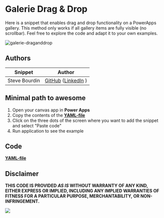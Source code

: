# Galerie Drag & Drop

Here is a snippet that enables drag and drop functionality on a PowerApps gallery. This method only works if all gallery items are fully visible (no scrollbar). Feel free to explore the code and adapt it to your own examples.


![galerie-draganddrop](./assets/galerie-draganddrop.gif)


## Authors

Snippet|Author
--------|---------
Steve Bourdin | [GitHub](https://github.com/SteveBourdin) ([LinkedIn](https://www.linkedin.com/in/steve-bourdin-ab998762/) )

## Minimal path to awesome

1. Open your canvas app in **Power Apps**
2. Copy the contents of the **[YAML-file](./source/date-range-picker.yaml)** 
3. Click on the three dots of the screen where you want to add the snippet and select "Paste code"
4. Run application to see the example


## Code
 **[YAML-file](./source/galerie-draganddrop.yaml)** 


## Disclaimer

**THIS CODE IS PROVIDED *AS IS* WITHOUT WARRANTY OF ANY KIND, EITHER EXPRESS OR IMPLIED, INCLUDING ANY IMPLIED WARRANTIES OF FITNESS FOR A PARTICULAR PURPOSE, MERCHANTABILITY, OR NON-INFRINGEMENT.**

<img src="https://m365-visitor-stats.azurewebsites.net/powerplatform-snippets/power-apps/galerie-draganddrop" aria-hidden="true" />
